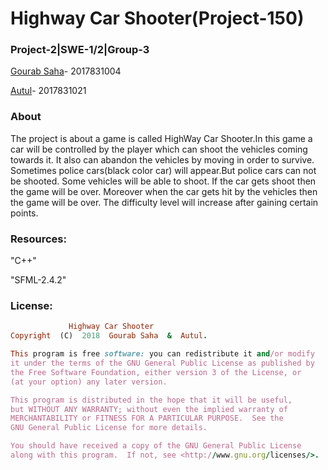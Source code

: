 # Highway Car Shooter(Project-150)

### Project-2|SWE-1/2|Group-3

[Gourab Saha](https://github.com/Manstein2017831004)- 2017831004

[Autul](https://github.com/autul2017831021)- 2017831021


### About

The project is about a game is called HighWay Car Shooter.In this game a car will be controlled by the player which can shoot the vehicles coming towards it. It also can abandon the vehicles by moving in order to survive. Sometimes police cars(black color car) will appear.But police cars can not be shooted. Some vehicles will be able to shoot. If the car gets shoot then the game will be over. Moreover when the car gets hit by the vehicles then the game will be over. The difficulty level will increase after gaining certain points.

### Resources:
"C++"

"SFML-2.4.2"

### License:
```ruby
             Highway Car Shooter
Copyright  (C)  2018  Gourab Saha  &  Autul.

This program is free software: you can redistribute it and/or modify
it under the terms of the GNU General Public License as published by
the Free Software Foundation, either version 3 of the License, or
(at your option) any later version.

This program is distributed in the hope that it will be useful,
but WITHOUT ANY WARRANTY; without even the implied warranty of
MERCHANTABILITY or FITNESS FOR A PARTICULAR PURPOSE.  See the
GNU General Public License for more details.

You should have received a copy of the GNU General Public License
along with this program.  If not, see <http://www.gnu.org/licenses/>.
```
